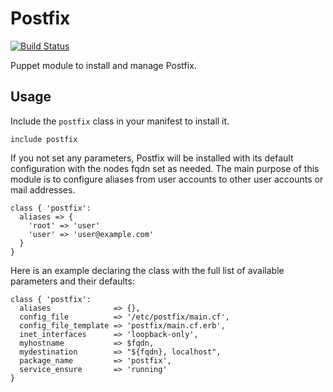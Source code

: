 # Postfix

[![Build Status](https://travis-ci.org/netflower/puppet-postfix.svg)](https://travis-ci.org/netflower/puppet-postfix)

Puppet module to install and manage Postfix.

## Usage

Include the `postfix` class in your manifest to install it.

```puppet
include postfix
```

If you not set any parameters, Postfix will be installed with its default configuration with the nodes fqdn set as needed.
The main purpose of this module is to configure aliases from user accounts to other user accounts or mail addresses.

```puppet
class { 'postfix':
  aliases => {
    'root' => 'user'
    'user' => 'user@example.com'
  }
}
```

Here is an example declaring the class with the full list of available parameters and their defaults:

```puppet
class { 'postfix':
  aliases              => {},
  config_file          => '/etc/postfix/main.cf',
  config_file_template => 'postfix/main.cf.erb',
  inet_interfaces      => 'loopback-only',
  myhostname           => $fqdn,
  mydestination        => "${fqdn}, localhost",
  package_name         => 'postfix',
  service_ensure       => 'running'
}
```
